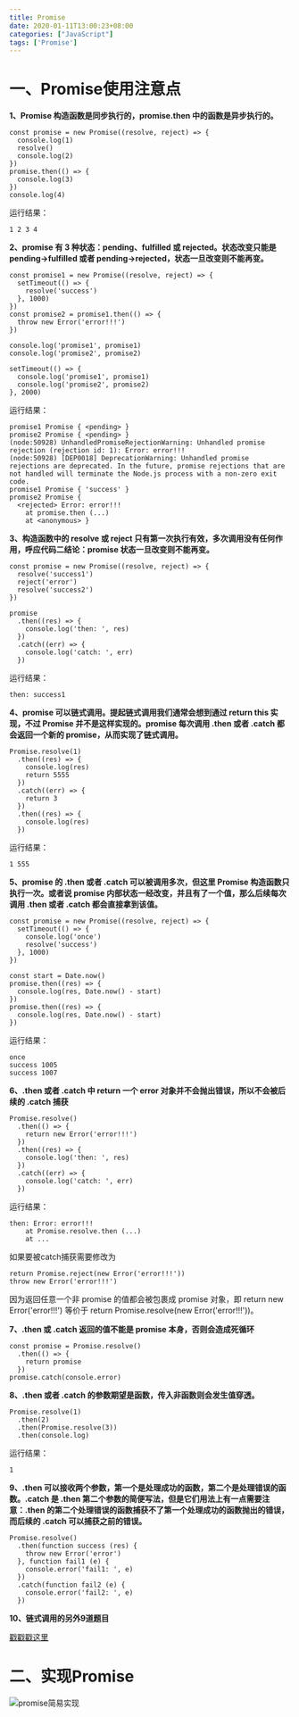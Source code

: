 ```yaml
---
title: Promise
date: 2020-01-11T13:00:23+08:00
categories: ["JavaScript"]
tags: ['Promise']
---
```



# 一、Promise使用注意点


**1、Promise 构造函数是同步执行的，promise.then 中的函数是异步执行的。**

```angular2
const promise = new Promise((resolve, reject) => {
  console.log(1)
  resolve()
  console.log(2)
})
promise.then(() => {
  console.log(3)
})
console.log(4)
```

运行结果：
```angular2
1 2 3 4
```

**2、promise 有 3 种状态：pending、fulfilled 或 rejected。状态改变只能是 pending->fulfilled 或者 pending->rejected，状态一旦改变则不能再变。**

```angular2
const promise1 = new Promise((resolve, reject) => {
  setTimeout(() => {
    resolve('success')
  }, 1000)
})
const promise2 = promise1.then(() => {
  throw new Error('error!!!')
})

console.log('promise1', promise1)
console.log('promise2', promise2)

setTimeout(() => {
  console.log('promise1', promise1)
  console.log('promise2', promise2)
}, 2000)
```

运行结果：

```angular2
promise1 Promise { <pending> }
promise2 Promise { <pending> }
(node:50928) UnhandledPromiseRejectionWarning: Unhandled promise rejection (rejection id: 1): Error: error!!!
(node:50928) [DEP0018] DeprecationWarning: Unhandled promise rejections are deprecated. In the future, promise rejections that are not handled will terminate the Node.js process with a non-zero exit code.
promise1 Promise { 'success' }
promise2 Promise {
  <rejected> Error: error!!!
    at promise.then (...)
    at <anonymous> }
```

**3、构造函数中的 resolve 或 reject 只有第一次执行有效，多次调用没有任何作用，呼应代码二结论：promise 状态一旦改变则不能再变。**

```angular2
const promise = new Promise((resolve, reject) => {
  resolve('success1')
  reject('error')
  resolve('success2')
})

promise
  .then((res) => {
    console.log('then: ', res)
  })
  .catch((err) => {
    console.log('catch: ', err)
  })
```

运行结果：

```angular2
then: success1
```

**4、promise 可以链式调用。提起链式调用我们通常会想到通过 return this 实现，不过 Promise 并不是这样实现的。promise 每次调用 .then 或者 .catch 都会返回一个新的 promise，从而实现了链式调用。**

```angular2
Promise.resolve(1)
  .then((res) => {
    console.log(res)
    return 5555
  })
  .catch((err) => {
    return 3
  })
  .then((res) => {
    console.log(res)
  })
```

运行结果：

```angular2
1 555
```

**5、promise 的 .then 或者 .catch 可以被调用多次，但这里 Promise 构造函数只执行一次。或者说 promise 内部状态一经改变，并且有了一个值，那么后续每次调用 .then 或者 .catch 都会直接拿到该值。**


```angular2
const promise = new Promise((resolve, reject) => {
  setTimeout(() => {
    console.log('once')
    resolve('success')
  }, 1000)
})

const start = Date.now()
promise.then((res) => {
  console.log(res, Date.now() - start)
})
promise.then((res) => {
  console.log(res, Date.now() - start)
})
```

运行结果：

```angular2
once
success 1005
success 1007
```

**6、.then 或者 .catch 中 return 一个 error 对象并不会抛出错误，所以不会被后续的 .catch 捕获**

```angular2
Promise.resolve()
  .then(() => {
    return new Error('error!!!')
  })
  .then((res) => {
    console.log('then: ', res)
  })
  .catch((err) => {
    console.log('catch: ', err)
  })
```

运行结果：

```angular2
then: Error: error!!!
    at Promise.resolve.then (...)
    at ...
```

如果要被catch捕获需要修改为

```angular2
return Promise.reject(new Error('error!!!'))
throw new Error('error!!!')
```

因为返回任意一个非 promise 的值都会被包裹成 promise 对象，即 return new Error('error!!!') 等价于 return Promise.resolve(new Error('error!!!'))。

**7、.then 或 .catch 返回的值不能是 promise 本身，否则会造成死循环**

```angular2
const promise = Promise.resolve()
  .then(() => {
    return promise
  })
promise.catch(console.error)
```


**8、.then 或者 .catch 的参数期望是函数，传入非函数则会发生值穿透。**


```angular2
Promise.resolve(1)
  .then(2)
  .then(Promise.resolve(3))
  .then(console.log)
```

运行结果：

```angular2
1
```

**9、.then 可以接收两个参数，第一个是处理成功的函数，第二个是处理错误的函数。.catch 是 .then 第二个参数的简便写法，但是它们用法上有一点需要注意：.then 的第二个处理错误的函数捕获不了第一个处理成功的函数抛出的错误，而后续的 .catch 可以捕获之前的错误。**

```angular2
Promise.resolve()
  .then(function success (res) {
    throw new Error('error')
  }, function fail1 (e) {
    console.error('fail1: ', e)
  })
  .catch(function fail2 (e) {
    console.error('fail2: ', e)
  })
```

**10、链式调用的另外9道题目**

[戳戳戳这里](https://juejin.im/post/5dfaf8f9e51d455830351e51)


# 二、实现Promise

![promise简易实现](/images/js/promise.png)
